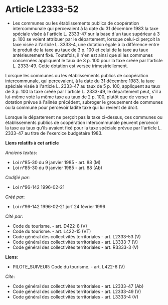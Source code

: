 # Article L2333-52

- Les communes ou les établissements publics de coopération intercommunale qui percevaient à la date du 31 décembre 1983 la
taxe spéciale visée à l'article L. 2333-47 sur la base d'un taux supérieur à 3 p. 100 se voient attribuer par le département,
lorsque celui-ci perçoit la taxe visée à l'article L. 3333-4, une dotation égale à la différence entre le produit de la taxe
au taux de 3 p. 100 et celui de la taxe au taux antérieurement fixé. Toutefois, il n'en est ainsi que si les communes
concernées appliquent le taux de 3 p. 100 pour la taxe créée par l'article L. 2333-49. Cette dotation est versée
trimestriellement.

Lorsque les communes ou les établissements publics de coopération intercommunale, qui percevaient, à la date du 31 décembre
1983, la taxe spéciale visée à l'article L. 2333-47 au taux de 5 p. 100, appliquent au taux de 3 p. 100 la taxe créée par
l'article L. 2333-49, le département peut, s'il a lui-même voté la même taxe au taux de 2 p. 100, plutôt que de verser la
dotation prévue à l'alinéa précédent, subroger le groupement de communes ou la commune pour percevoir ladite taxe qui lui
revient de droit.

Lorsque le département ne perçoit pas la taxe ci-dessus, ces communes ou établissements publics de coopération intercommunale
peuvent percevoir la taxe au taux qu'ils avaient fixé pour la taxe spéciale prévue par l'article L. 2333-47 au titre de
l'exercice budgétaire 1983.

**Liens relatifs à cet article**

_Anciens textes_:

  - Loi n°85-30 du 9 janvier 1985 - art. 88 (M)
  - Loi n°85-30 du 9 janvier 1985 - art. 88 (Ab)

_Codifié par_:

  - Loi n°96-142 1996-02-21

_Créé par_:

  - Loi n°96-142 1996-02-21 jorf 24 février 1996

_Cité par_:

  - Code du tourisme. - art. D422-8 (V)
  - Code du tourisme. - art. L422-15 (VT)
  - Code général des collectivités territoriales - art. L2333-53 (V)
  - Code général des collectivités territoriales - art. L3333-7 (V)
  - Code général des collectivités territoriales - art. R3333-3 (V)

**Liens**:

  - PILOTE_SUIVEUR: Code du tourisme. - art. L422-6 (V)

_Cite_:

  - Code général des collectivités territoriales - art. L2333-47 (Ab)
  - Code général des collectivités territoriales - art. L2333-49 (V)
  - Code général des collectivités territoriales - art. L3333-4 (V)
